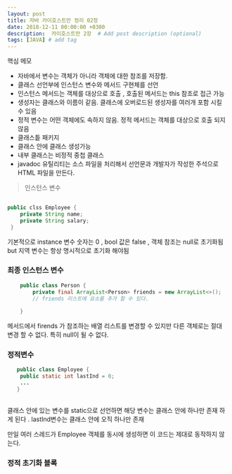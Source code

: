```yaml
---
layout: post
title: 자바 카이호스트만 정리 02장
date: 2018-12-11 00:00:00 +0300
description:  카이호스트만 2장  # Add post description (optional)
tags: [JAVA] # add tag
---
```

핵심 메모

- 자바에서 변수는 객체가 아니라 객체에 대한 참조를 저장함.
- 클래스 선언부에 인스턴스 변수와 메서드 구현체를 선언
- 인스턴스 메서드는 객체를 대상으로 호출 , 호출된 메서드는 this 참조로 접근 가능
- 생성자는 클래스와 이름이 같음. 클래스에 오버로드된 생성자를 여러개 포함 시킬 수 있음
- 정적 변수는 어떤 객체에도 속하지 않음. 정적 메서드는 객체를 대상으로 호출 되지 않음
- 클래스틑 패키지
- 클래스 안에 클래스 생성가능
- 내부 클래스는 비정적 중첩 클래스
- javadoc 유틸리티는 소스 파일을 처리해서 선언문과 개발자가 작성한 주석으로 HTML 파일을 만든다.

>인스턴스 변수
```java   
  
public clss Employee {
    private String name;
    private String salary;
 }
```
기본적으로 instance 변수 숫자는 0 , bool 값은 false , 객체 참조는 null로 초기화됨   
but 지역 변수는 항상 명시적으로 초기화 해야됨

### 최종 인스턴스 변수 
```java   
    public class Person {
        private final ArrayList<Person> friends = new ArrayList<>();
        // friends 리스트에 요소를 추가 할 수 있다.
    
    }
```
메서드에서 firends 가 참조하는 배열 리스트를 변경할 수 있지만 다른 객체로는 절대 변경 할 수 없다.
특히 null이 될 수 없다.
 
### 정적변수

```java   
   public class Employee {
    public static int lastInd = 0;
    ...
   }
   
```
클래스 안에 있는 변수를 static으로 선언하면 해당 변수는 클래스 안에 하나만 존재 하게 된다 .
lastInd변수는 클래스 안에 오직 하나만 존재    

만일 여러 스레드가 Employee 객체를 동시에 생성하면 이 코드는 제대로 동작하지 않는다.


### 정적 초기화 블록

